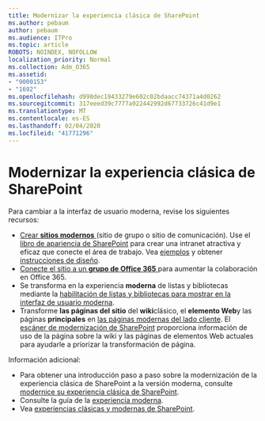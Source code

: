 ```yaml
---
title: Modernizar la experiencia clásica de SharePoint
ms.author: pebaum
author: pebaum
ms.audience: ITPro
ms.topic: article
ROBOTS: NOINDEX, NOFOLLOW
localization_priority: Normal
ms.collection: Adm_O365
ms.assetid:
- "9000153"
- "1692"
ms.openlocfilehash: d998dec19433279e602c02bdaacc74371a4d0262
ms.sourcegitcommit: 317eeed39c7777a922442992d67733726c41d9e1
ms.translationtype: MT
ms.contentlocale: es-ES
ms.lasthandoff: 02/04/2020
ms.locfileid: "41771296"
---
```

# <a name="modernize-your-classic-sharepoint-experience"></a>Modernizar la experiencia clásica de SharePoint

Para cambiar a la interfaz de usuario moderna, revise los siguientes recursos:

- [Crear **sitios modernos** ](https://support.office.com/article/create-a-team-site-in-sharepoint-ef10c1e7-15f3-42a3-98aa-b5972711777d) (sitio de grupo o sitio de comunicación). Use el [libro de apariencia de SharePoint](https://lookbook.microsoft.com/assets/SharePoint_lookbook_2019.pdf) para crear una intranet atractiva y eficaz que conecte el área de trabajo. Vea [ejemplos](https://lookbook.microsoft.com/) y obtener [instrucciones de diseño](https://spdesign.azurewebsites.net/).
- [Conecte el sitio a un **grupo de Office 365** ](https://docs.microsoft.com/sharepoint/dev/transform/modernize-connect-to-office365-group) para aumentar la colaboración en Office 365.
- Se transforma en la experiencia **moderna** de listas y bibliotecas mediante la [habilitación de listas y bibliotecas para mostrar en la interfaz de usuario moderna](https://docs.microsoft.com/sharepoint/dev/transform/modernize-userinterface-lists-and-libraries).
- Transforme **las páginas del sitio** del **wiki**clásico, el **elemento Web**y las páginas **principales** en [las páginas modernas del lado cliente](https://docs.microsoft.com/sharepoint/dev/transform/modernize-userinterface-site-pages). El [escáner de modernización de SharePoint](https://docs.microsoft.com/sharepoint/dev/transform/modernize-scanner) proporciona información de uso de la página sobre la wiki y las páginas de elementos Web actuales para ayudarle a priorizar la transformación de página.

Información adicional:

- Para obtener una introducción paso a paso sobre la modernización de la experiencia clásica de SharePoint a la versión moderna, consulte [modernice su experiencia clásica de SharePoint](https://docs.microsoft.com/sharepoint/dev/transform/modernize-classic-sites).
- Consulte la guía de la [experiencia moderna](https://docs.microsoft.com/sharepoint/guide-to-sharepoint-modern-experience).
- Vea [experiencias clásicas y modernas de SharePoint](https://support.office.com/article/sharepoint-classic-and-modern-experiences-5725c103-505d-4a6e-9350-300d3ec7d73f).
